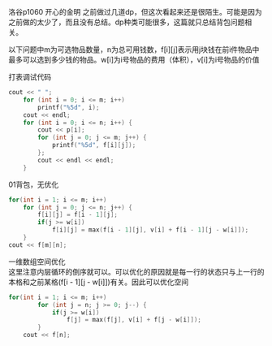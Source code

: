 洛谷p1060 开心的金明
之前做过几道dp，但这次看起来还是很陌生。可能是因为之前做的太少了，而且没有总结。dp种类可能很多，这篇就只总结背包问题相关。  

以下问题中m为可选物品数量，n为总可用钱数，f[i][j]表示用j块钱在前i件物品中最多可以选到多少钱的物品。w[i]为i号物品的费用（体积），v[i]为i号物品的价值

打表调试代码  

```cpp
cout << " ";
	for (int i = 0; i <= m; i++)
		printf("%5d", i);
	cout << endl;
	for (int i = 0; i <= n; i++) {
		cout << p[i]; 
		for (int j = 0; j <= m; j++) {
			printf("%5d", f[i][j]);
		}; 
		cout << endl << endl;
	}
```

  
01背包，无优化
```cpp
for(int i = 1; i <= m; i++)
	for (int j = 0; j <= n; j++) {
		f[i][j] = f[i - 1][j];
		if(j >= w[i])
			f[i][j] = max(f[i - 1][j], v[i] + f[i - 1][j - w[i]]);
	}
cout << f[m][n];
```

一维数组空间优化  
这里注意内层循环的倒序就可以。可以优化的原因就是每一行的状态只与上一行的本格和之前某格(f[i - 1][j - w[i]])有关。因此可以优化空间
```cpp
for(int i = 1; i <= m; i++)
		for (int j = n; j >= 0; j--) {
			if(j >= w[i])
				f[j] = max(f[j], v[i] + f[j - w[i]]);
		}
	cout << f[n];
```
